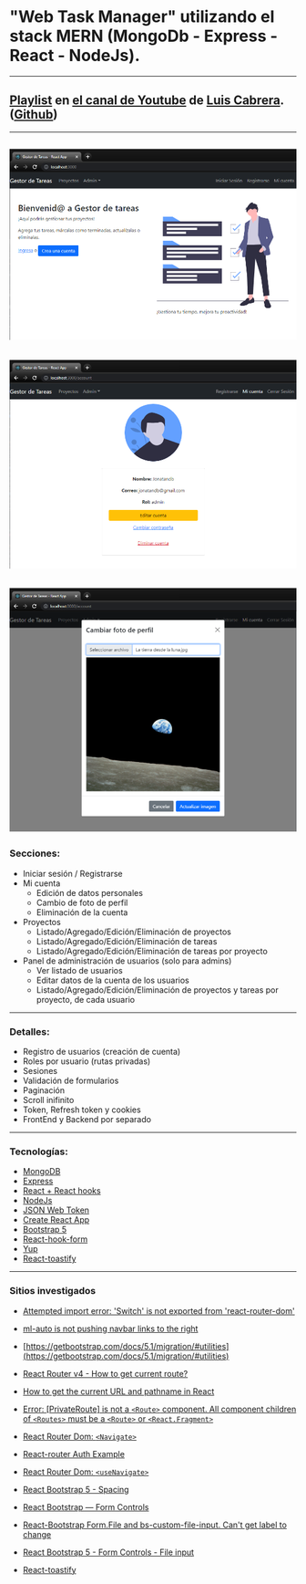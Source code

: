 # "Web Task Manager" utilizando el stack MERN (MongoDb - Express - React - NodeJs).

---

## [Playlist](https://www.youtube.com/playlist?list=PLdcAPGja1uw0LSn7kx-Plj76x8UZZLgz9) en [el canal de Youtube](https://www.youtube.com/c/LuisCabrera/videos) de [Luis Cabrera](https://luismiguelcabrera.github.io/#). ([Github](https://github.com/luismcabrera/simple-mern-app-with-authentication-client))

---

## ![Gestor de tareas -> Inicio](Screenshot.png?raw=true 'Gestor de tareas -> Inicio')

## ![Gestor de tareas -> Cuenta](Screenshot_account.png?raw=true 'Gestor de tareas -> Cuenta')

## ![Gestor de tareas -> Cuenta -> Cambiar foto de perfil](Screenshot_account_02.png?raw=true 'Gestor de tareas -> Cuenta -> Cambiar foto de perfil')

### Secciones:

- Iniciar sesión / Registrarse
- Mi cuenta
  - Edición de datos personales
  - Cambio de foto de perfil
  - Eliminación de la cuenta
- Proyectos
  - Listado/Agregado/Edición/Eliminación de proyectos
  - Listado/Agregado/Edición/Eliminación de tareas
  - Listado/Agregado/Edición/Eliminación de tareas por proyecto
- Panel de administración de usuarios (solo para admins)
  - Ver listado de usuarios
  - Editar datos de la cuenta de los usuarios
  - Listado/Agregado/Edición/Eliminación de proyectos y tareas por proyecto, de cada usuario

---

### Detalles:

- Registro de usuarios (creación de cuenta)
- Roles por usuario (rutas privadas)
- Sesiones
- Validación de formularios
- Paginación
- Scroll inifinito
- Token, Refresh token y cookies
- FrontEnd y Backend por separado

---

### Tecnologías:

- [MongoDB](https://www.mongodb.com/es)
- [Express](https://expressjs.com/es/)
- [React + React hooks](https://es.reactjs.org/)
- [NodeJs](https://nodejs.org/es/)
- [JSON Web Token](https://jwt.io/)
- [Create React App](https://create-react-app.dev/)
- [Bootstrap 5](https://getbootstrap.com/docs/5.1/getting-started/introduction/)
- [React-hook-form](https://react-hook-form.com/)
- [Yup](https://github.com/jquense/yup)
- [React-toastify](https://fkhadra.github.io/react-toastify/introduction)

---

### Sitios investigados

- [Attempted import error: 'Switch' is not exported from 'react-router-dom'](https://stackoverflow.com/questions/63124161/attempted-import-error-switch-is-not-exported-from-react-router-dom)

- [ml-auto is not pushing navbar links to the right](https://stackoverflow.com/questions/49022773/ml-auto-is-not-pushing-navbar-links-to-the-right)

- [https://getbootstrap.com/docs/5.1/migration/#utilities](https://getbootstrap.com/docs/5.1/migration/#utilities)

- [React Router v4 - How to get current route?](https://stackoverflow.com/questions/42253277/react-router-v4-how-to-get-current-route)

- [How to get the current URL and pathname in React](https://surajsharma.net/blog/current-url-in-react)

- [Error: [PrivateRoute] is not a `<Route>` component. All component children of `<Routes>` must be a `<Route>` or `<React.Fragment>`](https://stackoverflow.com/questions/69864165/error-privateroute-is-not-a-route-component-all-component-children-of-rou)

- [React Router Dom: `<Navigate>`](https://reactrouter.com/docs/en/v6/api#navigate)

- [React-router Auth Example](https://stackblitz.com/github/remix-run/react-router/tree/main/examples/auth?file=src/App.tsx)

- [React Router Dom: `<useNavigate>`](https://reactrouter.com/docs/en/v6/api#usenavigate)

- [React Bootstrap 5 - Spacing](https://mdbootstrap.com/docs/b5/react/utilities/spacing/)

- [React Bootstrap — Form Controls](https://blog.devgenius.io/react-bootstrap-form-controls-f073ed4e8b75)

- [React-Bootstrap Form.File and bs-custom-file-input. Can't get label to change](https://stackoverflow.com/questions/64076013/react-bootstrap-form-file-and-bs-custom-file-input-cant-get-label-to-change)

- [React Bootstrap 5 - Form Controls - File input](https://react-bootstrap.github.io/forms/form-control/#file-input)

- [React-toastify](https://fkhadra.github.io/react-toastify/introduction/)

